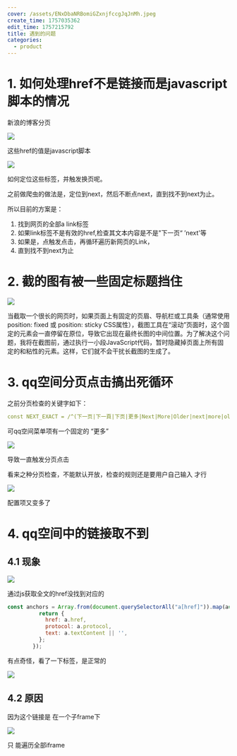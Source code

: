 ```yaml
---
cover: /assets/ENxDbaNRBomiGZxnjfccgJqJnMh.jpeg
create_time: 1757035362
edit_time: 1757215792
title: 遇到的问题
categories:
  - product
---
```



# 1. 如何处理href不是链接而是javascript脚本的情况

新浪的博客分页

<img src="/assets/LlC9bd0IXoyccfx6n4Dct605n2b.png" src-width="547" class="markdown-img m-auto" src-height="106" align="center"/>

这些href的值是javascript脚本

<img src="/assets/YW9cblgCWoLnx9xJZVQcaocznte.png" src-width="723" class="markdown-img m-auto" src-height="218" align="center"/>

如何定位这些标签，并触发换页呢。

之前做爬虫的做法是，定位到next，然后不断点next，直到找不到next为止。

所以目前的方案是：


1. 找到网页的全部a link标签
2. 如果link标签不是有效的href,检查其文本内容是不是"下一页“  ’next'等
3. 如果是，点触发点击，再循环遍历新网页的Link，
4. 直到找不到next为止

# 2. 截的图有被一些固定标题挡住

<img src="/assets/KhVGbPhsToYrGJx8M6Yczx5Nn7f.png" src-width="917" class="markdown-img m-auto" src-height="555" align="center"/>

当截取一个很长的网页时，如果页面上有固定的页眉、导航栏或工具条（通常使用 position: fixed 或 position: sticky CSS属性），截图工具在“滚动”页面时，这个固定的元素会一直停留在原位，导致它出现在最终长图的中间位置。为了解决这个问题，我将在截图前，通过执行一小段JavaScript代码，暂时隐藏掉页面上所有固定的和粘性的元素。这样，它们就不会干扰长截图的生成了。

# 3. qq空间分页点击搞出死循环

之前分页检查的关键字如下：

```yaml
const NEXT_EXACT = /^(下一页|下一頁|下页|更多|Next|More|Older|next|more|older|加载更多|點擊查看更多|下一張|下一张|下一章)\s*(>|&gt;|»)?\s*$/i;
```

可qq空间菜单项有一个固定的 “更多”

<img src="/assets/OsLlbiLEDoPlsyxKfDScXhtpnze.png" src-width="1042" class="markdown-img m-auto" src-height="131" align="center"/>

导致一直触发分页点击

看来之种分页检查，不能默认开放，检查的规则还是要用户自己输入 才行

<img src="/assets/CqyKbMp2yoLjRcx18MGcFrZdn7f.png" src-width="419" class="markdown-img m-auto" src-height="190" align="center"/>

配置项又变多了

# 4. qq空间中的链接取不到

## 4.1 现象

<img src="/assets/SFfRbea7YoUFj6xjRRXcT59snBf.png" src-width="711" class="markdown-img m-auto" src-height="177" align="center"/>

通过js获取全文的href没找到对应的

```js
const anchors = Array.from(document.querySelectorAll("a[href]")).map(a=>{
          return {
            href: a.href,
            protocol: a.protocol,
            text: a.textContent || '',
          };
        });
```

有点奇怪，看了一下标签，是正常的

<img src="/assets/LSUYbtFpSoAhgcxuO69cZVhDnmh.png" src-width="857" class="markdown-img m-auto" src-height="194" align="center"/>

## 4.2 原因

因为这个链接是 在一个子frame下

<img src="/assets/APAKbIVBwoXII4xxbq7cGX4tn6e.png" src-width="1098" class="markdown-img m-auto" src-height="307" align="center"/>

只 能遍历全部iframe

